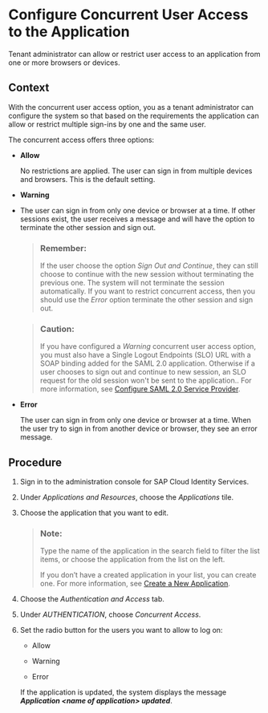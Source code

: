 <!-- loio80ead1a7d3cd4e298b0d32295a11889d -->

# Configure Concurrent User Access to the Application

Tenant administrator can allow or restrict user access to an application from one or more browsers or devices.



## Context

With the concurrent user access option, you as a tenant administrator can configure the system so that based on the requirements the application can allow or restrict multiple sign-ins by one and the same user.

The concurrent access offers three options:

-   **Allow**

    No restrictions are applied. The user can sign in from multiple devices and browsers. This is the default setting.

-   **Warning**
-   The user can sign in from only one device or browser at a time. If other sessions exist, the user receives a message and will have the option to terminate the other session and sign out.

    > ### Remember:  
    > If the user choose the option *Sign Out and Continue*, they can still choose to continue with the new session without terminating the previous one. The system will not terminate the session automatically. If you want to restrict concurrent access, then you should use the *Error* option terminate the other session and sign out.

    > ### Caution:  
    > If you have configured a *Warning* concurrent user access option, you must also have a Single Logout Endpoints \(SLO\) URL with a SOAP binding added for the SAML 2.0 application. Otherwise if a user chooses to sign out and continue to new session, an SLO request for the old session won't be sent to the application.. For more information, see [Configure SAML 2.0 Service Provider](configure-saml-2-0-service-provider-51f1f75.md).

-   **Error**

    The user can sign in from only one device or browser at a time. When the user try to sign in from another device or browser, they see an error message.




## Procedure

1.  Sign in to the administration console for SAP Cloud Identity Services.

2.  Under *Applications and Resources*, choose the *Applications* tile.

3.  Choose the application that you want to edit.

    > ### Note:  
    > Type the name of the application in the search field to filter the list items, or choose the application from the list on the left.
    > 
    > If you don’t have a created application in your list, you can create one. For more information, see [Create a New Application](create-a-new-application-0d4b255.md).

4.  Choose the *Authentication and Access* tab.

5.  Under *AUTHENTICATION*, choose *Concurrent Access*.

6.  Set the radio button for the users you want to allow to log on:

    -   Allow

    -   Warning

    -   Error

    If the application is updated, the system displays the message ***Application <name of application\> updated***.


